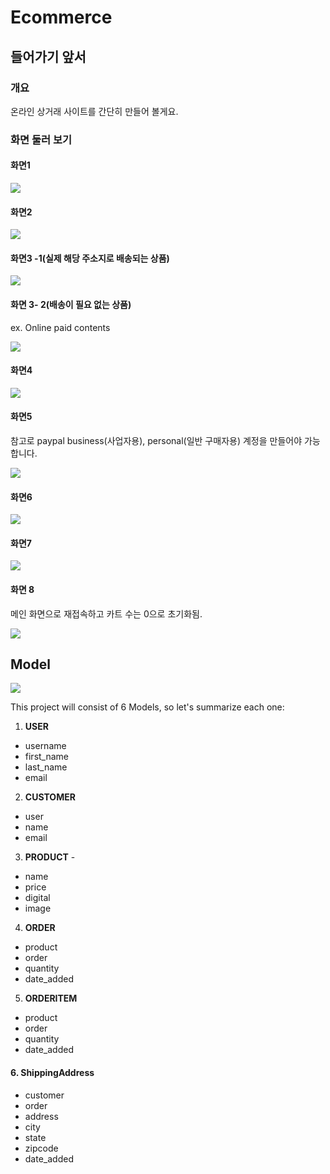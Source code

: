 # Ecommerce

## 들어가기 앞서

### 개요

온라인 상거래 사이트를 간단히 만들어 볼게요. 

### 화면 둘러 보기 

#### 화면1

![](../../../.gitbook/assets/image%20%28387%29.png)

#### 화면2

![](../../../.gitbook/assets/image%20%28400%29.png)

#### 화면3 -1\(실제 해당 주소지로 배송되는 상품\)

![](../../../.gitbook/assets/image%20%28380%29.png)

#### 화면 3- 2\(배송이 필요 없는 상품\)

ex. Online paid contents

![](../../../.gitbook/assets/image%20%28384%29.png)



#### 화면4

![](../../../.gitbook/assets/image%20%28379%29.png)

#### 화면5

참고로 paypal business\(사업자용\), personal\(일반 구매자용\) 계정을 만들어야 가능합니다.

![](../../../.gitbook/assets/image%20%28396%29.png)

#### 화면6

![](../../../.gitbook/assets/image%20%28403%29.png)

#### 화면7 

![](../../../.gitbook/assets/image%20%28398%29.png)

#### 화면 8 

메인 화면으로 재접속하고 카트 수는 0으로 초기화됨.

![](../../../.gitbook/assets/image%20%28393%29.png)

## Model

![](../../../.gitbook/assets/image%20%28391%29.png)

This project will consist of 6 Models, so let's summarize each one:

1. **USER** 

* username
* first\_name
* last\_name
* email

2. **CUSTOMER** 

* user
* name
* email

3. **PRODUCT** -

* name
* price
* digital
* image

4. **ORDER** 

* product
* order
* quantity
* date\_added

5. **ORDERITEM** 

* product
* order
* quantity
* date\_added

#### 6. ShippingAddress

* customer
* order
* address
* city
* state
* zipcode
* date\_added



